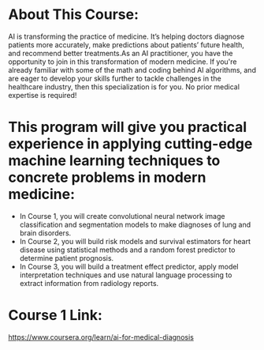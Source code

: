# About This Course:
AI is transforming the practice of medicine. It’s helping doctors diagnose patients more accurately, make predictions about patients’ future health,
and recommend better treatments.As an AI practitioner, you have the opportunity to join in this transformation of modern medicine.
If you're already familiar with some of the math and coding behind AI algorithms, and are eager to develop your skills further to tackle challenges in the healthcare industry,
then this specialization is for you. No prior medical expertise is required! 

# This program will give you practical experience in applying cutting-edge machine learning techniques to concrete problems in modern medicine:

- In Course 1, you will create convolutional neural network image classification and segmentation models to make diagnoses of lung and brain disorders. 
- In Course 2, you will build risk models and survival estimators for heart disease using statistical methods and a random forest predictor to determine patient prognosis. 
- In Course 3, you will build a treatment effect predictor, apply model interpretation techniques and use natural language processing to extract information from radiology reports.

# Course 1 Link:
   https://www.coursera.org/learn/ai-for-medical-diagnosis
   
